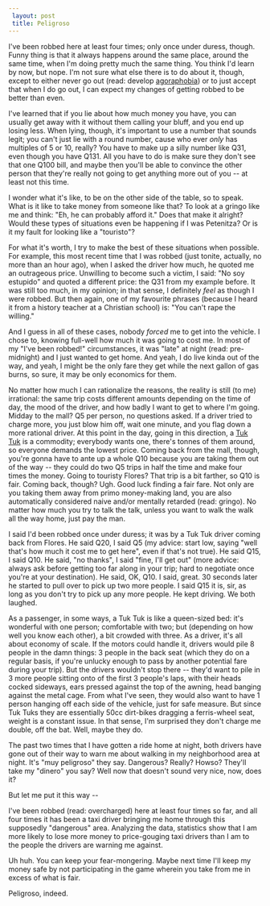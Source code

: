 ```yaml
---
 layout: post
 title: Peligroso
---
```


I've been robbed here at least four times; only once under duress, though. Funny thing is that it always happens around the same place, around the same time, when I'm doing pretty much the same thing. You think I'd learn by now, but nope. I'm not sure what else there is to do about it, though, except to either never go out (read: develop [agoraphobia](https://www.google.com/search?q=define%3Aagoraphobia)) or to just accept that when I do go out, I can expect my changes of getting robbed to be better than even.

I've learned that if you lie about how much money you have, you can usually get away with it without them calling your bluff, and you end up losing less. When lying, though, it's important to use a number that sounds legit; you can't just lie with a round number, cause who ever *only* has multiples of 5 or 10, really? You have to make up a silly number like Q31, even though you have Q131. All you have to do is make sure they don't see that one Q100 bill, and maybe then you'll be able to convince the other person that they're really not going to get anything more out of you -- at least not this time.

I wonder what it's like, to be on the other side of the table, so to speak. What is it like to take money from someone like that? To look at a gringo like me and think: "Eh, he can probably afford it." Does that make it alright? Would these types of situations even be happening if I was Petenitza? Or is it my fault for looking like a "touristo"?

For what it's worth, I try to make the best of these situations when possible. For example, this most recent time that I was robbed (just tonite, actually, no more than an hour ago), when I asked the driver how much, he quoted me an outrageous price. Unwilling to become such a victim, I said: "No soy estupido" and quoted a different price: the Q31 from my example before. It was still too much, in my opinion; in that sense, I definitely *feel* as though I were robbed. But then again, one of my favourite phrases (because I heard it from a history teacher at a Christian school) is: "You can't rape the willing."

And I guess in all of these cases, nobody *forced* me to get into the vehicle. I chose to, knowing full-well how much it was going to cost me. In most of my "I've been robbed!" circumstances, it was "late" at night (read: pre-midnight) and I just wanted to get home. And yeah, I do live kinda out of the way, and yeah, I might be the only fare they get while the next gallon of gas burns, so sure, it may be only economics for them.

No matter how much I can rationalize the reasons, the reality is still (to me) irrational: the same trip costs different amounts depending on the time of day, the mood of the driver, and how badly I want to get to where I'm going. Midday to the mall? Q5 per person, no questions asked. If a driver tried to charge more, you just blow him off, wait one minute, and you flag down a more rational driver. At this point in the day, going in this direction, a [Tuk Tuk](https://en.wikipedia.org/wiki/Auto_rickshaw#Guatemala) is a commodity; everybody wants one, there's tonnes of them around, so everyone demands the lowest price. Coming back from the mall, though, you're gonna have to ante up a whole Q10 because you are taking them out of the way -- they could do two Q5 trips in half the time and make four times the money. Going to touristy Flores? That trip is a bit farther, so Q10 is fair. Coming back, though? Ugh. Good luck finding a fair fare. Not only are you taking them away from primo money-making land, you are also automatically considered naive and/or mentally retarded (read: gringo). No matter how much you try to talk the talk, unless you want to walk the walk all the way home, just pay the man.

I said I'd been robbed once under duress; it was by a Tuk Tuk driver coming back from Flores. He said Q20, I said Q5 (my advice: start low, saying "well that's how much it cost me to get here", even if that's not true). He said Q15, I said Q10. He said, "no thanks", I said "fine, I'll get out" (more advice: always ask before getting too far along in your trip; hard to negotiate once you're at your destination). He said, OK, Q10. I said, great. 30 seconds later he started to pull over to pick up two more people. I said Q15 it is, sir, as long as you don't try to pick up any more people. He kept driving. We both laughed.

As a passenger, in some ways, a Tuk Tuk is like a queen-sized bed: it's wonderful with one person; comfortable with two; but (depending on how well you know each other), a bit crowded with three. As a driver, it's all about economy of scale. If the motors could handle it, drivers would pile 8 people in the damn things: 3 people in the back seat (which they do on a regular basis, if you're unlucky enough to pass by another potential fare during your trip). But the drivers wouldn't stop there -- they'd want to pile in 3 more people sitting onto of the first 3 people's laps, with their heads cocked sideways, ears pressed against the top of the awning, head banging against the metal cage. From what I've seen, they would also want to have 1 person hanging off each side of the vehicle, just for safe measure. But since Tuk Tuks they are essentially 50cc dirt-bikes dragging a ferris-wheel seat, weight is a constant issue. In that sense, I'm surprised they don't charge me double, off the bat. Well, maybe they do.

The past two times that I have gotten a ride home at night, both drivers have gone out of their way to warn me about walking in my neighborhood area at night. It's "muy peligroso" they say. Dangerous? Really? Howso? They'll take my "dinero" you say? Well now that doesn't sound very nice, now, does it?

But let me put it this way --

I've been robbed (read: overcharged) here at least four times so far, and all four times it has been a taxi driver bringing me home through this supposedly "dangerous" area. Analyzing the data, statistics show that I am more likely to lose more money to price-gouging taxi drivers than I am to the people the drivers are warning me against.

Uh huh. You can keep your fear-mongering. Maybe next time I'll keep my money safe by not participating in the game wherein you take from me in excess of what is fair.

Peligroso, indeed.

